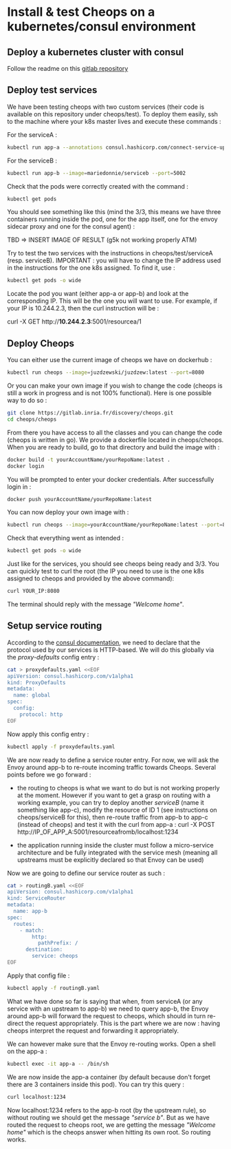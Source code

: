 # Install & test Cheops on a kubernetes/consul environment 

## Deploy a kubernetes cluster with consul 

Follow the readme on this [gitlab repository](https://gitlab.inria.fr/aszymane/enos-consul/-/tree/master) 

## Deploy test services

We have been testing cheops with two custom services (their code is available on this repository under cheops/test).
To deploy them easily, ssh to the machine where your k8s master lives and execute these commands :


For the serviceA :
```bash
kubectl run app-a --annotations consul.hashicorp.com/connect-service-upstreams=app-b:1234 --image=mariedonnie/servicea --port=5001
```

For the serviceB :
```bash
kubectl run app-b --image=mariedonnie/serviceb --port=5002
```

Check that the pods were correctly created with the command :

```bash
kubectl get pods
```
You should see something like this (mind the 3/3, this means we have three containers running inside the pod, one for the app itself, one for the envoy sidecar proxy and one for the consul agent) :

TBD => INSERT IMAGE OF RESULT (g5k not working properly ATM)

Try to test the two services with the instructions in cheops/test/serviceA (resp. serviceB). 
IMPORTANT : you will have to change the IP address used in the instructions for the one k8s assigned. To find it, use :

```bash
kubectl get pods -o wide
```
Locate the pod you want (either app-a or app-b) and look at the corresponding IP. This will be the one you will want to use. For example, if your IP is 10.244.2.3, then the curl instruction will be :

curl -X GET http://**10.244.2.3**:5001/resourcea/1


## Deploy Cheops

You can either use the current image of cheops we have on dockerhub :

```bash
kubectl run cheops --image=juzdzewski/juzdzew:latest --port=8080
```

Or you can make your own image if you wish to change the code (cheops is still a work in progress and is not 100% functional). Here is one possible way to do so :

```bash
git clone https://gitlab.inria.fr/discovery/cheops.git
cd cheops/cheops
```

From there you have access to all the classes and you can change the code (cheops is written in go). We provide a dockerfile located in cheops/cheops. When you are ready to build, go to that directory and build the image with :

```bash
docker build -t yourAccountName/yourRepoName:latest .
docker login
```

You will be prompted to enter your docker credentials. After successfully login in :

```bash
docker push yourAccountName/yourRepoName:latest
```

You can now deploy your own image with :

```bash
kubectl run cheops --image=yourAccountName/yourRepoName:latest --port=8080
```

Check that everything went as intended :

```bash
kubectl get pods -o wide
```

Just like for the services, you should see cheops being ready and 3/3. You can quickly test to curl the root (the IP you need to use is the one k8s assigned to cheops and provided by the above command):

```bash
curl YOUR_IP:8080
```

The terminal should reply with the message *"Welcome home"*.

## Setup service routing

According to the [consul documentation](https://www.consul.io/docs/connect/config-entries/service-router#interaction-with-other-config-entries), we need to declare that the protocol used by our services is HTTP-based. We will do this globally via the *proxy-defaults* config entry :

```bash
cat > proxydefaults.yaml <<EOF
apiVersion: consul.hashicorp.com/v1alpha1
kind: ProxyDefaults
metadata:
  name: global
spec:
  config:
    protocol: http
EOF
```

Now apply this config entry :

```bash
kubectl apply -f proxydefaults.yaml
```

We are now ready to define a service router entry. For now, we will ask the Envoy around app-b to re-route incoming traffic towards Cheops. Several points before we go forward : 

- the routing to cheops is what we want to do but is not working properly at the moment. However if you want to get a grasp on routing with a working example, you can try to deploy another *serviceB* (name it something like app-c), modify the resource of ID 1 (see instructions on cheops/serviceB for this), then re-route traffic from app-b to app-c (instead of cheops) and test it with the curl from app-a :  curl -X POST http://IP_OF_APP_A:5001/resourceafromb/localhost:1234

- the application running inside the cluster must follow a micro-service architecture and be fully integrated with the service mesh (meaning all upstreams must be explicitly declared so that Envoy can be used)

Now we are going to define our service router as such :

```bash
cat > routingB.yaml <<EOF
apiVersion: consul.hashicorp.com/v1alpha1
kind: ServiceRouter
metadata:
  name: app-b
spec:
  routes:
    - match:
        http:
          pathPrefix: /
      destination:
        service: cheops
EOF
```

Apply that config file :

```bash
kubectl apply -f routingB.yaml
```

What we have done so far is saying that when, from serviceA (or any service with an upstream to app-b) we need to query app-b, the Envoy around app-b will forward the request to cheops, which should in turn re-direct the request appropriately. This is the part where we are now : having cheops interpret the request and forwarding it appropriately.

We can however make sure that the Envoy re-routing works. Open a shell on the app-a :

```bash
kubectl exec -it app-a -- /bin/sh
```

We are now inside the app-a container (by default because don't forget there are 3 containers inside this pod). You can try this query :

```bash
curl localhost:1234
```

Now localhost:1234 refers to the app-b root (by the upstream rule), so without routing we should get the message *"service b"*. But as we have routed the request to cheops root, we are getting the message *"Welcome home"* which is the cheops answer when hitting its own root.
So routing works.  







